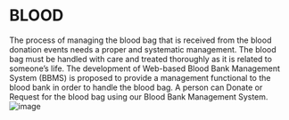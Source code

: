 # BLOOD
The process of managing the blood bag that is received from the blood donation events needs a proper and systematic management. The blood bag must be handled with care and treated thoroughly as it is related to someone’s life. The development of Web-based Blood Bank Management System (BBMS) is proposed to provide a management functional to the blood bank in order to handle the blood bag.
A person can Donate or Request for the blood bag using our Blood Bank Management System.
![image](https://user-images.githubusercontent.com/115239894/195154422-0343fd8c-915e-4273-b70b-a4f21d78e926.png)
